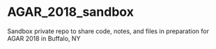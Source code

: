 # AGAR_2018_sandbox

Sandbox private repo to share code, notes, and files in preparation for AGAR 2018 in Buffalo, NY
